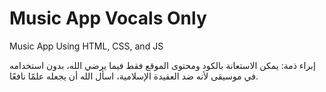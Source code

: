 # Music App Vocals Only

Music App Using HTML, CSS, and JS 

 إبراء ذمة: 
يمكن الاستعانة بالكود ومحتوى الموقع فقط فيما يرضي الله، بدون استخدامه في موسيقى لأنه ضد العقيدة الإسلامية، اسأل الله أن يجعله علمًا نافعًا.
